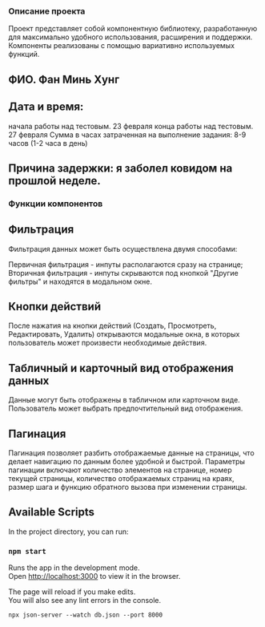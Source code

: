 ### Описание проекта

Проект представляет собой компонентную библиотеку, разработанную для максимально удобного использования, расширения и поддержки. Компоненты реализованы с помощью вариативно используемых функций.

## ФИО. Фан Минь Хунг
## Дата и время:
начала работы над тестовым. 23 февраля
конца работы над тестовым. 27 февраля
Сумма в часах затраченная на выполнение задания: 8-9 часов (1-2 часа в день)
## Причина задержки: я заболел ковидом на прошлой неделе.

### Функции компонентов

## Фильтрация
Фильтрация данных может быть осуществлена двумя способами:

Первичная фильтрация - инпуты располагаются сразу на странице;
Вторичная фильтрация - инпуты скрываются под кнопкой "Другие фильтры" и находятся в модальном окне.
## Кнопки действий
После нажатия на кнопки действий (Создать, Просмотреть, Редактировать, Удалить) открываются модальные окна, в которых пользователь может произвести необходимые действия.

## Табличный и карточный вид отображения данных
Данные могут быть отображены в табличном или карточном виде. Пользователь может выбрать предпочтительный вид отображения.

## Пагинация
Пагинация позволяет разбить отображаемые данные на страницы, что делает навигацию по данным более удобной и быстрой. Параметры пагинации включают количество элементов на странице, номер текущей страницы, количество отображаемых страниц на краях, размер шага и функцию обратного вызова при изменении страницы.

## Available Scripts

In the project directory, you can run:

### `npm start`

Runs the app in the development mode.\
Open [http://localhost:3000](http://localhost:3000) to view it in the browser.

The page will reload if you make edits.\
You will also see any lint errors in the console.

`npx json-server --watch db.json --port 8000`
